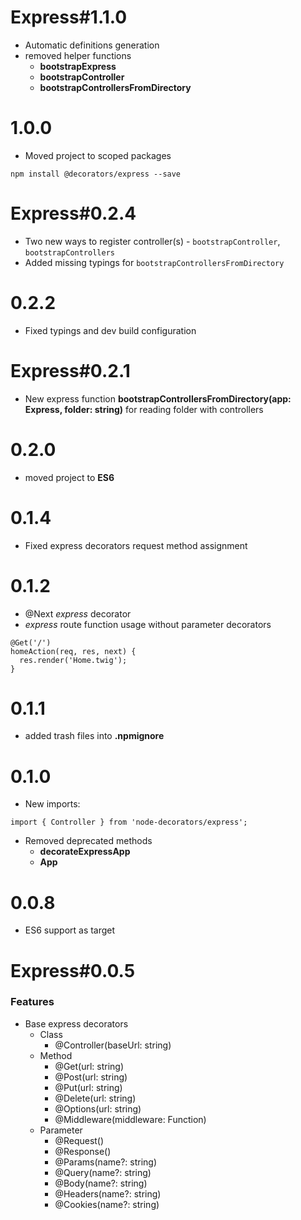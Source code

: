 # Express#1.1.0
* Automatic definitions generation
* removed helper functions
  * **bootstrapExpress**
  *  **bootstrapController**
  * **bootstrapControllersFromDirectory**

# 1.0.0
* Moved project to scoped packages
```
npm install @decorators/express --save
```

# Express#0.2.4
* Two new ways to register controller(s) - ```bootstrapController```, ```bootstrapControllers```
* Added missing typings for ```bootstrapControllersFromDirectory```

# 0.2.2
* Fixed typings and dev build configuration

# Express#0.2.1
* New express function **bootstrapControllersFromDirectory(app: Express, folder: string)** for reading folder with controllers

# 0.2.0
* moved project to **ES6**

# 0.1.4
* Fixed express decorators request method assignment

# 0.1.2
* @Next *express* decorator
* *express* route function usage without parameter decorators
```
@Get('/')
homeAction(req, res, next) {
  res.render('Home.twig');
}
```

# 0.1.1
* added trash files into **.npmignore**

# 0.1.0 
* New imports:
```
import { Controller } from 'node-decorators/express';
```
  * Removed deprecated methods
    * **decorateExpressApp**
    * **App**

# 0.0.8
* ES6 support as target

# Express#0.0.5
### Features
* Base express decorators
  * Class
    * @Controller(baseUrl: string)
  * Method
    * @Get(url: string)
    * @Post(url: string)
    * @Put(url: string)
    * @Delete(url: string)
    * @Options(url: string)
    * @Middleware(middleware: Function)
  * Parameter
    * @Request()
    * @Response()
    * @Params(name?: string)
    * @Query(name?: string)
    * @Body(name?: string)
    * @Headers(name?: string)
    * @Cookies(name?: string)
